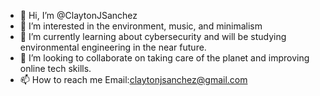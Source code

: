- 👋 Hi, I’m @ClaytonJSanchez
- 👀 I’m interested in the environment, music, and minimalism
- 🌱 I’m currently learning about cybersecurity and will be studying environmental engineering in the near future.
- 💞️ I’m looking to collaborate on taking care of the planet and improving online tech skills.
- 📫 How to reach me
Email:claytonjsanchez@gmail.com

<!---
ClaytonJSanchez/ClaytonJSanchez is a ✨ special ✨ repository because its `README.md` (this file) appears on your GitHub profile.
You can click the Preview link to take a look at your changes.
--->
